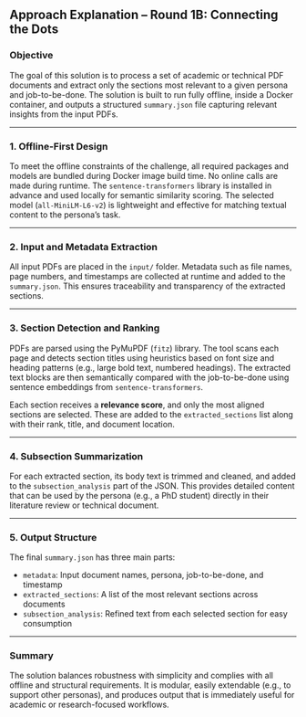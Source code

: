 ## Approach Explanation – Round 1B: Connecting the Dots

### Objective

The goal of this solution is to process a set of academic or technical PDF documents and extract only the sections most relevant to a given persona and job-to-be-done. The solution is built to run fully offline, inside a Docker container, and outputs a structured `summary.json` file capturing relevant insights from the input PDFs.

---

### 1. Offline-First Design

To meet the offline constraints of the challenge, all required packages and models are bundled during Docker image build time. No online calls are made during runtime. The `sentence-transformers` library is installed in advance and used locally for semantic similarity scoring. The selected model (`all-MiniLM-L6-v2`) is lightweight and effective for matching textual content to the persona’s task.

---

### 2. Input and Metadata Extraction

All input PDFs are placed in the `input/` folder. Metadata such as file names, page numbers, and timestamps are collected at runtime and added to the `summary.json`. This ensures traceability and transparency of the extracted sections.

---

### 3. Section Detection and Ranking

PDFs are parsed using the PyMuPDF (`fitz`) library. The tool scans each page and detects section titles using heuristics based on font size and heading patterns (e.g., large bold text, numbered headings). The extracted text blocks are then semantically compared with the job-to-be-done using sentence embeddings from `sentence-transformers`.

Each section receives a **relevance score**, and only the most aligned sections are selected. These are added to the `extracted_sections` list along with their rank, title, and document location.

---

### 4. Subsection Summarization

For each extracted section, its body text is trimmed and cleaned, and added to the `subsection_analysis` part of the JSON. This provides detailed content that can be used by the persona (e.g., a PhD student) directly in their literature review or technical document.

---

### 5. Output Structure

The final `summary.json` has three main parts:
- `metadata`: Input document names, persona, job-to-be-done, and timestamp
- `extracted_sections`: A list of the most relevant sections across documents
- `subsection_analysis`: Refined text from each selected section for easy consumption

---

### Summary

The solution balances robustness with simplicity and complies with all offline and structural requirements. It is modular, easily extendable (e.g., to support other personas), and produces output that is immediately useful for academic or research-focused workflows.
